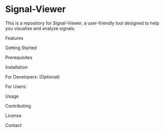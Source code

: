 # Signal-Viewer

This is a repository for Signal-Viewer, a user-friendly tool designed to help you visualize and analyze signals.

Features

Getting Started

Prerequisites

Installation

For Developers: (Optional)

For Users:

Usage

Contributing

License

Contact

